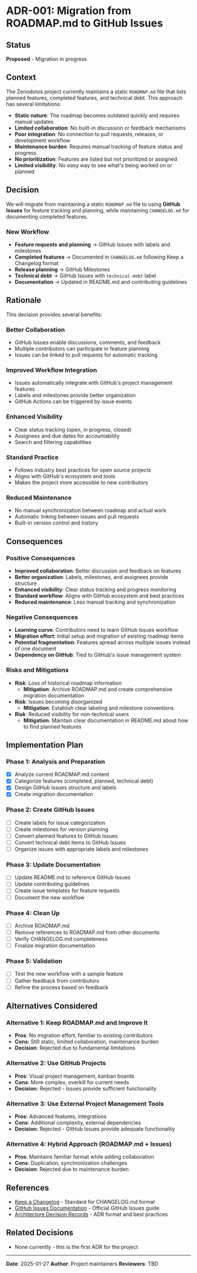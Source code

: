# ADR-001: Migration from ROADMAP.md to GitHub Issues

## Status
**Proposed** - Migration in progress

## Context
The Zenodotos project currently maintains a static `ROADMAP.md` file that lists planned features, completed features, and technical debt. This approach has several limitations:

- **Static nature**: The roadmap becomes outdated quickly and requires manual updates
- **Limited collaboration**: No built-in discussion or feedback mechanisms
- **Poor integration**: No connection to pull requests, releases, or development workflow
- **Maintenance burden**: Requires manual tracking of feature status and progress
- **No prioritization**: Features are listed but not prioritized or assigned
- **Limited visibility**: No easy way to see what's being worked on or planned

## Decision
We will migrate from maintaining a static `ROADMAP.md` file to using **GitHub Issues** for feature tracking and planning, while maintaining `CHANGELOG.md` for documenting completed features.

### New Workflow
- **Feature requests and planning** → GitHub Issues with labels and milestones
- **Completed features** → Documented in `CHANGELOG.md` following Keep a Changelog format
- **Release planning** → GitHub Milestones
- **Technical debt** → GitHub Issues with `technical-debt` label
- **Documentation** → Updated in README.md and contributing guidelines

## Rationale
This decision provides several benefits:

### **Better Collaboration**
- GitHub Issues enable discussions, comments, and feedback
- Multiple contributors can participate in feature planning
- Issues can be linked to pull requests for automatic tracking

### **Improved Workflow Integration**
- Issues automatically integrate with GitHub's project management features
- Labels and milestones provide better organization
- GitHub Actions can be triggered by issue events

### **Enhanced Visibility**
- Clear status tracking (open, in progress, closed)
- Assignees and due dates for accountability
- Search and filtering capabilities

### **Standard Practice**
- Follows industry best practices for open source projects
- Aligns with GitHub's ecosystem and tools
- Makes the project more accessible to new contributors

### **Reduced Maintenance**
- No manual synchronization between roadmap and actual work
- Automatic linking between issues and pull requests
- Built-in version control and history

## Consequences

### **Positive Consequences**
- **Improved collaboration**: Better discussion and feedback on features
- **Better organization**: Labels, milestones, and assignees provide structure
- **Enhanced visibility**: Clear status tracking and progress monitoring
- **Standard workflow**: Aligns with GitHub ecosystem and best practices
- **Reduced maintenance**: Less manual tracking and synchronization

### **Negative Consequences**
- **Learning curve**: Contributors need to learn GitHub Issues workflow
- **Migration effort**: Initial setup and migration of existing roadmap items
- **Potential fragmentation**: Features spread across multiple issues instead of one document
- **Dependency on GitHub**: Tied to GitHub's issue management system

### **Risks and Mitigations**
- **Risk**: Loss of historical roadmap information
  - **Mitigation**: Archive ROADMAP.md and create comprehensive migration documentation
- **Risk**: Issues becoming disorganized
  - **Mitigation**: Establish clear labeling and milestone conventions
- **Risk**: Reduced visibility for non-technical users
  - **Mitigation**: Maintain clear documentation in README.md about how to find planned features

## Implementation Plan

### **Phase 1: Analysis and Preparation**
- [x] Analyze current ROADMAP.md content
- [x] Categorize features (completed, planned, technical debt)
- [x] Design GitHub Issues structure and labels
- [x] Create migration documentation

### **Phase 2: Create GitHub Issues**
- [ ] Create labels for issue categorization
- [ ] Create milestones for version planning
- [ ] Convert planned features to GitHub Issues
- [ ] Convert technical debt items to GitHub Issues
- [ ] Organize issues with appropriate labels and milestones

### **Phase 3: Update Documentation**
- [ ] Update README.md to reference GitHub Issues
- [ ] Update contributing guidelines
- [ ] Create issue templates for feature requests
- [ ] Document the new workflow

### **Phase 4: Clean Up**
- [ ] Archive ROADMAP.md
- [ ] Remove references to ROADMAP.md from other documents
- [ ] Verify CHANGELOG.md completeness
- [ ] Finalize migration documentation

### **Phase 5: Validation**
- [ ] Test the new workflow with a sample feature
- [ ] Gather feedback from contributors
- [ ] Refine the process based on feedback

## Alternatives Considered

### **Alternative 1: Keep ROADMAP.md and Improve It**
- **Pros**: No migration effort, familiar to existing contributors
- **Cons**: Still static, limited collaboration, maintenance burden
- **Decision**: Rejected due to fundamental limitations

### **Alternative 2: Use GitHub Projects**
- **Pros**: Visual project management, kanban boards
- **Cons**: More complex, overkill for current needs
- **Decision**: Rejected - Issues provide sufficient functionality

### **Alternative 3: Use External Project Management Tools**
- **Pros**: Advanced features, integrations
- **Cons**: Additional complexity, external dependencies
- **Decision**: Rejected - GitHub Issues provide adequate functionality

### **Alternative 4: Hybrid Approach (ROADMAP.md + Issues)**
- **Pros**: Maintains familiar format while adding collaboration
- **Cons**: Duplication, synchronization challenges
- **Decision**: Rejected due to maintenance burden

## References
- [Keep a Changelog](https://keepachangelog.com/) - Standard for CHANGELOG.md format
- [GitHub Issues Documentation](https://docs.github.com/en/issues) - Official GitHub Issues guide
- [Architecture Decision Records](https://adr.github.io/) - ADR format and best practices

## Related Decisions
- None currently - this is the first ADR for the project

---

**Date**: 2025-01-27
**Author**: Project maintainers
**Reviewers**: TBD
